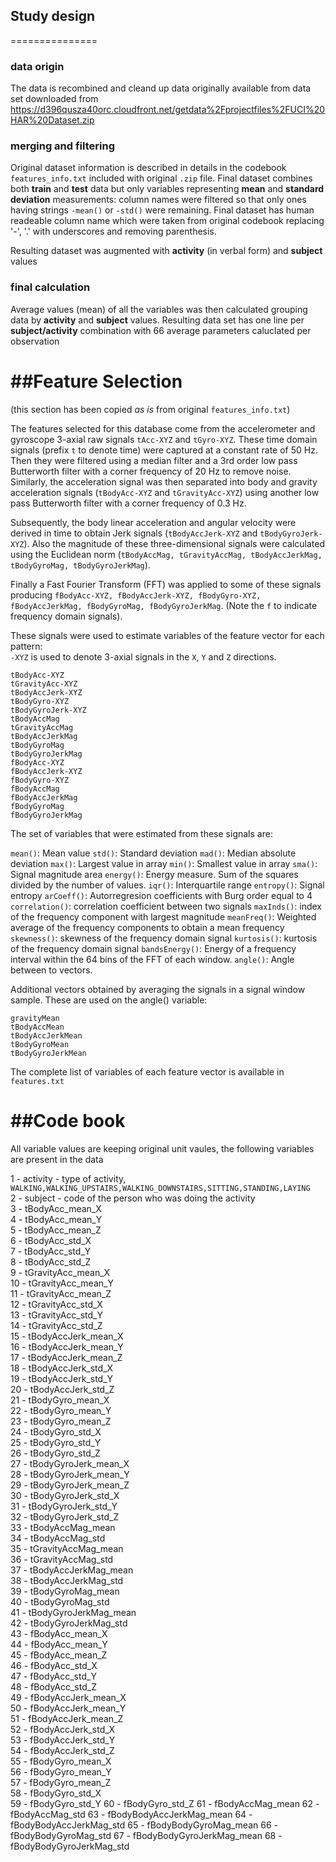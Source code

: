 ## Study design
===============
### data origin
The data is recombined and cleand up data originally available from data set downloaded from
https://d396qusza40orc.cloudfront.net/getdata%2Fprojectfiles%2FUCI%20HAR%20Dataset.zip

### merging and filtering
Original dataset information is described in details in the codebook `features_info.txt` included with original `.zip` file. Final dataset combines both **train** and **test** data but only variables representing **mean** and **standard deviation** measurements: column names were filtered so that only ones having strings `-mean()` or `-std()` were remaining. Final dataset has human readeable column name which were taken from original codebook replacing '-', '.' with underscores and removing parenthesis.

Resulting dataset was augmented with **activity** (in verbal form) and **subject** values

### final calculation
Average values (mean) of all the variables was then calculated grouping data by **activity** and **subject** values. 
Resulting data set has one line per **subject/activity** combination with 66 average parameters caluclated per observation

##Feature Selection 
===================

(this section has been copied *as is* from original `features_info.txt`)

The features selected for this database come from the accelerometer and gyroscope 3-axial raw signals `tAcc-XYZ` and `tGyro-XYZ`. These time domain signals (prefix `t` to denote time) were captured at a constant rate of 50 Hz. Then they were filtered using a median filter and a 3rd order low pass Butterworth filter with a corner frequency of 20 Hz to remove noise. Similarly, the acceleration signal was then separated into body and gravity acceleration signals (`tBodyAcc-XYZ` and `tGravityAcc-XYZ`) using another low pass Butterworth filter with a corner frequency of 0.3 Hz. 

Subsequently, the body linear acceleration and angular velocity were derived in time to obtain Jerk signals (`tBodyAccJerk-XYZ` and `tBodyGyroJerk-XYZ`). Also the magnitude of these three-dimensional signals were calculated using the Euclidean norm (`tBodyAccMag, tGravityAccMag, tBodyAccJerkMag, tBodyGyroMag, tBodyGyroJerkMag`). 

Finally a Fast Fourier Transform (FFT) was applied to some of these signals producing `fBodyAcc-XYZ, fBodyAccJerk-XYZ, fBodyGyro-XYZ, fBodyAccJerkMag, fBodyGyroMag, fBodyGyroJerkMag`. (Note the `f` to indicate frequency domain signals). 

These signals were used to estimate variables of the feature vector for each pattern:  
`-XYZ` is used to denote 3-axial signals in the `X`, `Y` and `Z` directions.
```
tBodyAcc-XYZ
tGravityAcc-XYZ
tBodyAccJerk-XYZ
tBodyGyro-XYZ
tBodyGyroJerk-XYZ
tBodyAccMag
tGravityAccMag
tBodyAccJerkMag
tBodyGyroMag
tBodyGyroJerkMag
fBodyAcc-XYZ
fBodyAccJerk-XYZ
fBodyGyro-XYZ
fBodyAccMag
fBodyAccJerkMag
fBodyGyroMag
fBodyGyroJerkMag
```

The set of variables that were estimated from these signals are: 

`mean()`: Mean value
`std()`: Standard deviation
`mad()`: Median absolute deviation 
`max()`: Largest value in array
`min()`: Smallest value in array
`sma()`: Signal magnitude area
`energy()`: Energy measure. Sum of the squares divided by the number of values. 
`iqr()`: Interquartile range 
`entropy()`: Signal entropy
`arCoeff()`: Autorregresion coefficients with Burg order equal to 4
`correlation()`: correlation coefficient between two signals
`maxInds()`: index of the frequency component with largest magnitude
`meanFreq()`: Weighted average of the frequency components to obtain a mean frequency
`skewness()`: skewness of the frequency domain signal 
`kurtosis()`: kurtosis of the frequency domain signal 
`bandsEnergy()`: Energy of a frequency interval within the 64 bins of the FFT of each window.
`angle()`: Angle between to vectors.

Additional vectors obtained by averaging the signals in a signal window sample. These are used on the angle() variable:
```
gravityMean
tBodyAccMean
tBodyAccJerkMean
tBodyGyroMean
tBodyGyroJerkMean
```
The complete list of variables of each feature vector is available in `features.txt`


##Code book
===========
All variable values are keeping original unit vaules, the following variables are present in the data

 1 - activity - type of activity, `WALKING,WALKING_UPSTAIRS,WALKING_DOWNSTAIRS,SITTING,STANDING,LAYING`                 
 2 - subject - code of the person who was doing the activity                  
 3 - tBodyAcc_mean_X          
 4 - tBodyAcc_mean_Y          
 5 - tBodyAcc_mean_Z          
 6 - tBodyAcc_std_X           
 7 - tBodyAcc_std_Y           
 8 - tBodyAcc_std_Z           
 9 - tGravityAcc_mean_X       
10 - tGravityAcc_mean_Y       
11 - tGravityAcc_mean_Z       
12 - tGravityAcc_std_X        
13 - tGravityAcc_std_Y        
14 - tGravityAcc_std_Z        
15 - tBodyAccJerk_mean_X      
16 - tBodyAccJerk_mean_Y      
17 - tBodyAccJerk_mean_Z      
18 - tBodyAccJerk_std_X       
19 - tBodyAccJerk_std_Y       
20 - tBodyAccJerk_std_Z       
21 - tBodyGyro_mean_X         
22 - tBodyGyro_mean_Y         
23 - tBodyGyro_mean_Z         
24 - tBodyGyro_std_X          
25 - tBodyGyro_std_Y          
26 - tBodyGyro_std_Z          
27 - tBodyGyroJerk_mean_X     
28 - tBodyGyroJerk_mean_Y     
29 - tBodyGyroJerk_mean_Z     
30 - tBodyGyroJerk_std_X      
31 - tBodyGyroJerk_std_Y      
32 - tBodyGyroJerk_std_Z      
33 - tBodyAccMag_mean         
34 - tBodyAccMag_std          
35 - tGravityAccMag_mean      
36 - tGravityAccMag_std       
37 - tBodyAccJerkMag_mean     
38 - tBodyAccJerkMag_std      
39 - tBodyGyroMag_mean        
40 - tBodyGyroMag_std         
41 - tBodyGyroJerkMag_mean    
42 - tBodyGyroJerkMag_std     
43 - fBodyAcc_mean_X          
44 - fBodyAcc_mean_Y          
45 - fBodyAcc_mean_Z          
46 - fBodyAcc_std_X           
47 - fBodyAcc_std_Y           
48 - fBodyAcc_std_Z           
49 - fBodyAccJerk_mean_X      
50 - fBodyAccJerk_mean_Y      
51 - fBodyAccJerk_mean_Z      
52 - fBodyAccJerk_std_X       
53 - fBodyAccJerk_std_Y       
54 - fBodyAccJerk_std_Z       
55 - fBodyGyro_mean_X         
56 - fBodyGyro_mean_Y         
57 - fBodyGyro_mean_Z         
58 - fBodyGyro_std_X          
59 - fBodyGyro_std_Y
60 - fBodyGyro_std_Z
61 - fBodyAccMag_mean
62 - fBodyAccMag_std
63 - fBodyBodyAccJerkMag_mean
64 - fBodyBodyAccJerkMag_std
65 - fBodyBodyGyroMag_mean
66 - fBodyBodyGyroMag_std
67 - fBodyBodyGyroJerkMag_mean
68 - fBodyBodyGyroJerkMag_std